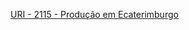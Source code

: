 [URI - 2115 - Produção em Ecaterimburgo](https://www.urionlinejudge.com.br/judge/pt/problems/view/2115)